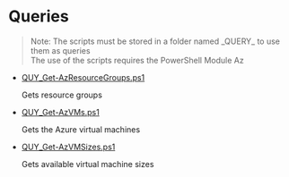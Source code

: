 # Queries

> Note: The scripts must be stored in a folder named \_QUERY_ to use them as queries
><br>The use of the scripts requires the PowerShell Module Az

+ [QUY_Get-AzResourceGroups.ps1](./QUY_Get-AzResourceGroups.ps1)

    Gets resource groups

+ [QUY_Get-AzVMs.ps1](./QUY_Get-AzVMs.ps1)

    Gets the Azure virtual machines

+ [QUY_Get-AzVMSizes.ps1](./QUY_Get-AzVMSizes.ps1)

    Gets available virtual machine sizes